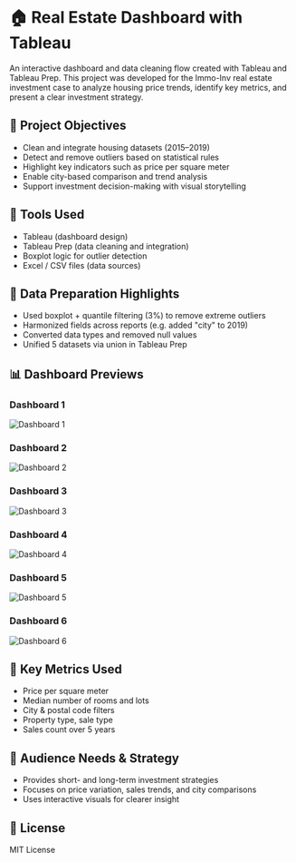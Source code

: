 
# 🏠 Real Estate Dashboard with Tableau

An interactive dashboard and data cleaning flow created with Tableau and Tableau Prep. This project was developed for the Immo-Inv real estate investment case to analyze housing price trends, identify key metrics, and present a clear investment strategy.

## 📌 Project Objectives

- Clean and integrate housing datasets (2015–2019)
- Detect and remove outliers based on statistical rules
- Highlight key indicators such as price per square meter
- Enable city-based comparison and trend analysis
- Support investment decision-making with visual storytelling

## 🔧 Tools Used

- Tableau (dashboard design)
- Tableau Prep (data cleaning and integration)
- Boxplot logic for outlier detection
- Excel / CSV files (data sources)

## 🧼 Data Preparation Highlights

- Used boxplot + quantile filtering (3%) to remove extreme outliers
- Harmonized fields across reports (e.g. added "city" to 2019)
- Converted data types and removed null values
- Unified 5 datasets via union in Tableau Prep

## 📊 Dashboard Previews

### Dashboard 1
![Dashboard 1](./images/dashboard_1.jpeg)

### Dashboard 2
![Dashboard 2](./images/dashboard_2.jpeg)

### Dashboard 3
![Dashboard 3](./images/dashboard_3.jpeg)

### Dashboard 4
![Dashboard 4](./images/dashboard_4.jpeg)

### Dashboard 5
![Dashboard 5](./images/dashboard_5.jpeg)

### Dashboard 6
![Dashboard 6](./images/dashboard_6.jpeg)

## 🧠 Key Metrics Used

- Price per square meter
- Median number of rooms and lots
- City & postal code filters
- Property type, sale type
- Sales count over 5 years

## 🎯 Audience Needs & Strategy

- Provides short- and long-term investment strategies
- Focuses on price variation, sales trends, and city comparisons
- Uses interactive visuals for clearer insight

## 📄 License

MIT License
